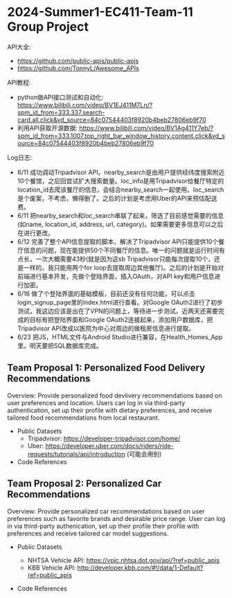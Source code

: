 2024-Summer1-EC411-Team-11 Group Project
=========================================
API大全:
- https://github.com/public-apis/public-apis
- https://github.com/TonnyL/Awesome_APIs

API教程:
- python做API接口测试和自动化: https://www.bilibili.com/video/BV1EJ411M7Ln/?spm_id_from=333.337.search-card.all.click&vd_source=84c07544403f8920b4beb27806eb9f70
- 利用API获取开源数据: https://www.bilibili.com/video/BV1Ag411Y7eb/?spm_id_from=333.1007.top_right_bar_window_history.content.click&vd_source=84c07544403f8920b4beb27806eb9f70

Log日志:
- 6/11 成功调动Tripadvisor API。nearby_search是由用户提供经纬度搜索附近10个餐馆，之后回尝试扩大搜索数量。loc_info是用Tripadvisor给餐厅特定的location_id去爬该餐厅的信息，会结合nearby_search一起使用。loc_search是个废案，不考虑，懒得删了。之后的计划是考虑用Uber的API来预估配送费。
- 6/11 把nearby_search和loc_search串联了起来，筛选了目前感觉需要的信息(如name, location_id, address, url, category)。如果需要更多信息可以之后在进行更改。
- 6/12 完善了整个API信息提取的脚本，解决了Tripadvisor API只能提供10个餐厅信息的问题，现在能提供50个不同餐厅的信息。唯一的问题就是运行时间有点长，一次大概需要43秒(就是因为这sb Tripadvisor只能每次提取10个，还是一样的，我只能用两个for loop去提取周边其他餐厅)。之后的计划是开始对前端进行基本开发，先做个登陆界面，插入OAuth，对API key和用户信息进行加密。
- 6/16 做了个登陆界面的基础模板，目前还没有任何功能，可以点击login_signup_page里的index.html进行查看。对Google OAuth2进行了初步测试，我这边应该是出在了VPN的问题上，等待进一步测试。近两天还需要完成的目标有把登陆界面和Google OAuth2连接起来，添加用户数据库，把Tripadvisor API改成以医院为中心对周边的做租房信息进行提取。
- 6/23 把JS，HTML文件与Android Studio进行兼容，在Health_Homes_App里。明天要把SQL数据库完成。

Team Proposal 1: Personalized Food Delivery Recommendations
-----------------------------------------------------------
Overview:
Provide personalized food devlivery recommendations based on user preferences and location. Users can log in via third-party authentication, set up their profile with dietary preferences, and receive tailored food recommendations from local restaurant.
- Public Datasets
	- Tripadvisor: https://developer-tripadvisor.com/home/
	- Uber: https://developer.uber.com/docs/riders/ride-requests/tutorials/api/introduction (可能会用到)
- Code References

Team Proposal 2: Personalized Car Recommendations
-------------------------------------------------
Overview:
Provide personalized car recommendations based on user preferences such as favorite brands and desirable price range. User can log in via third-party authenication, set up their profile their profile with preferences and receive tailored car model suggestions.
- Public Datasets
	- NHTSA Vehicle API: https://vpic.nhtsa.dot.gov/api/?ref=public_apis
	- KBB Vehicle API: http://developer.kbb.com/#!/data/1-Default?ref=public_apis

- Code References

